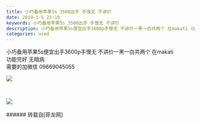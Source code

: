 ```yaml
---
title: 小巧备用苹果5s 3500出手 手慢无 不讲价
date: 2019-1-5 23:19
keywords: 小巧备用苹果5s 3500出手 手慢无 不讲价
description: 小巧备用苹果5s便宜出手3600p手慢无 不讲价一黑一白共两个 在makati 功能完好 无暗病 需要的加微信 09669045055   
categories: used
---
```

<td class="t_f" id="postmessage_2623448">

小巧备用苹果5s便宜出手3600p手慢无 不讲价一黑一白共两个 在makati <br/>
功能完好 无暗病 <br/>
需要的加微信 09669045055<br/>

<img aid="1046919" data-cf-modified-03ee0070416c2319c91485a9-="" file="data/attachment/forum/201901/05/231809d0b1lz7hgqpql3hl.jpeg.thumb.jpg" id="aimg_1046919" inpost="1" onclick="" onmouseover="" src="http://www.flw.ph/data/attachment/forum/201901/05/231809d0b1lz7hgqpql3hl.jpeg" style="cursor:pointer" zoomfile="data/attachment/forum/201901/05/231809d0b1lz7hgqpql3hl.jpeg"/>


   

<img aid="1046920" data-cf-modified-03ee0070416c2319c91485a9-="" file="data/attachment/forum/201901/05/231811uzbdmizsd8vw9mvd.jpeg.thumb.jpg" id="aimg_1046920" inpost="1" onclick="" onmouseover="" src="http://www.flw.ph/data/attachment/forum/201901/05/231811uzbdmizsd8vw9mvd.jpeg" style="cursor:pointer" zoomfile="data/attachment/forum/201901/05/231811uzbdmizsd8vw9mvd.jpeg"/>


<br/>
<br/>
</td>
###### 转载自[菲龙网]